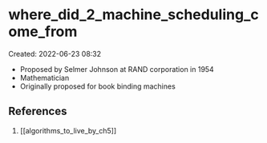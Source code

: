 # where_did_2_machine_scheduling_come_from
Created: 2022-06-23 08:32

- Proposed by Selmer Johnson at RAND corporation in 1954
- Mathematician
- Originally proposed for book binding machines

## References
1. [[algorithms_to_live_by_ch5]]